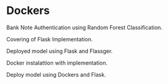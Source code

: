 # Dockers

Bank Note Authentication using Random Forest Classification.

Covering of Flask Implementation.

Deployed model using Flask and Flassger.

Docker instalattion with implementation.

Deploy model using Dockers and Flask.
